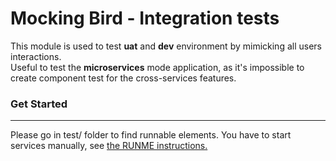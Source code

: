 # Mocking Bird - Integration tests  

This module is used to test **uat** and **dev** environment by mimicking all users interactions.  
Useful to test the **microservices** mode application, as it's impossible 
to create component test for the cross-services features.  

### Get Started
__________
Please go in test/ folder to find runnable elements. You have to start services manually, 
see [the RUNME instructions.](../../RUNME.md)